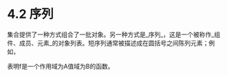 # 4.2 序列

集合提供了一种方式组合了一批对象。另一种方式是_序列_，这是一个被称作_组件、成员、元素_的对象列表。短序列通常被描述成在圆括号之间陈列元素；例如，

表明f是一个作用域为A值域为B的函数。





